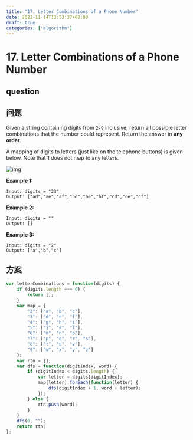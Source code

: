 ```yaml
---
title: "17. Letter Combinations of a Phone Number"
date: 2022-11-14T13:53:37+08:00
draft: true
categories: ["algorithm"]
---
```




# 17. Letter Combinations of a Phone Number



## question



## 问题

Given a string containing digits from `2-9` inclusive, return all possible letter combinations that the number could represent. Return the answer in **any order**.

A mapping of digits to letters (just like on the telephone buttons) is given below. Note that 1 does not map to any letters.

![img](https://assets.leetcode.com/uploads/2022/03/15/1200px-telephone-keypad2svg.png)

 

**Example 1:**

```
Input: digits = "23"
Output: ["ad","ae","af","bd","be","bf","cd","ce","cf"]
```

**Example 2:**

```
Input: digits = ""
Output: []
```

**Example 3:**

```
Input: digits = "2"
Output: ["a","b","c"]
```

## 方案




```typescript
var letterCombinations = function(digits) {
	if (digits.length === 0) {
		return [];
	}
	var map = {
		"2": ["a", "b", "c"],
		"3": ["d", "e", "f"],
		"4": ["g", "h", "i"],
		"5": ["j", "k", "l"],
		"6": ["m", "n", "o"],
		"7": ["p", "q", "r", "s"],
		"8": ["t", "u", "v"],
		"9": ["w", "x", "y", "z"]
	};
	var rtn = [];
	var dfs = function(digitIndex, word) {
		if (digitIndex < digits.length) {
			var letter = digits[digitIndex];
			map[letter].forEach(function(letter) {
				dfs(digitIndex + 1, word + letter);
			});
		} else {
			rtn.push(word);
		}
	}
	dfs(0, "");
	return rtn;
};
```


### 
